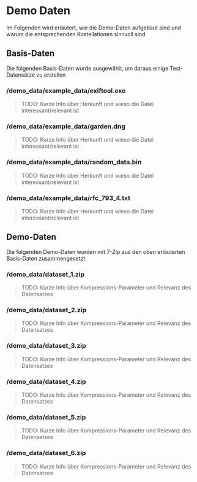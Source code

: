 # Demo Daten

Im Folgenden wird erläutert, wie die Demo-Daten aufgebaut sind und warum die entsprechenden Kostellationen sinnvoll
sind

## Basis-Daten

Die folgenden Basis-Daten wurde ausgewählt, um daraus einige Test-Datensätze zu erstellen

### /demo_data/example_data/exiftool.exe

> TODO: Kurze Info über Herkunft und wieso die Datei interessant/relevant ist

### /demo_data/example_data/garden.dng

> TODO: Kurze Info über Herkunft und wieso die Datei interessant/relevant ist

### /demo_data/example_data/random_data.bin

> TODO: Kurze Info über Herkunft und wieso die Datei interessant/relevant ist

### /demo_data/example_data/rfc_793_4.txt

> TODO: Kurze Info über Herkunft und wieso die Datei interessant/relevant ist

## Demo-Daten

Die folgenden Demo-Daten wurden mit 7-Zip aus den oben erläuterten Basis-Daten zusammengesetzt

### /demo_data/dataset_1.zip

> TODO: Kurze Info über Kompressions-Parameter und Relevanz des Datensatzes

### /demo_data/dataset_2.zip

> TODO: Kurze Info über Kompressions-Parameter und Relevanz des Datensatzes

### /demo_data/dataset_3.zip

> TODO: Kurze Info über Kompressions-Parameter und Relevanz des Datensatzes

### /demo_data/dataset_4.zip

> TODO: Kurze Info über Kompressions-Parameter und Relevanz des Datensatzes

### /demo_data/dataset_5.zip

> TODO: Kurze Info über Kompressions-Parameter und Relevanz des Datensatzes

### /demo_data/dataset_6.zip

> TODO: Kurze Info über Kompressions-Parameter und Relevanz des Datensatzes
